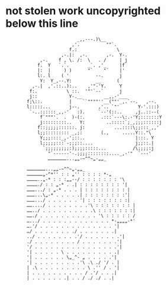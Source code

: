 not stolen work uncopyrighted below this line
==================
                               _,,---.)\__
                             ,'.          ""`.
                            f.:               \
                         ,-.|:  ,-.       ,-.  Y-.
                 ,-.    f , \. /:  \   . /     | j
                f.  Y   `.`.       _`. ,'_     |f
                |:  |     ) )      "`    "`    |'
                l:. l    ( '          --.      j
                 Y:  Y_,--.Y:         __      (
              ,-.|  ,'.::..):..    ,'"-'Y.     Y
             f:.           \ ::.  '"'`--`      j
             j::            Y-.__        __,,-'___
            f;\::.          |    ``""""''__(""'_,.`--.   ,--.
            l:::::...       j--.       ,'.. `"'       Y-'.:::)
             `-..::::::_,,-'   :).     `--'(::..     ,j..::--(
                 f`"""'.  .  )-(:.      .:::`---\:.-'Y;:::::::Y
                 j:::::::::..   Y:        ..:::::`;_,;;;::::::j
                f::;;;;;::::::. j:           ...::::\;;:::_,,'
                l;;::::::::: _,;:       (.,     .....Y::."\
                 Y;;;::::_,-';::..                   |:::. Y
                 l;;;;;:::`-;;;::....                j;;::.|
                  `;;;;;;;;;:);;;;:::::...          /\;;;;:j
                    "`------'-.;;;;::::::::...._,-'"  `---'
                    …………………...„„-~^^~„-„„_
                    
            …………………...„„-~^^~„-„„_
            ………………„-^*'' : : „'' : : : : *-„
            …………..„-* : : :„„--/ : : : : : : : '\
            …………./ : : „-* . .| : : : : : : : : '|
            ……….../ : „-* . . . | : : : : : : : : |
            ………...\„-* . . . . .| : : : : : : : :'|
            ……….../ . . . . . . '| : : : : : : : :|
            ……..../ . . . . . . . .'\ : : : : : : : |
            ……../ . . . . . . . . . .\ : : : : : : :|
            ……./ . . . . . . . . . . . '\ : : : : : /
            ….../ . . . . . . . . . . . . . *-„„„„-*'
            ….'/ . . . . . . . . . . . . . . '|
            …/ . . . . . . . ./ . . . . . . .|
            ../ . . . . . . . .'/ . . . . . . .'|
            ./ . . . . . . . . / . . . . . . .'|
            '/ . . . . . . . . . . . . . . . .'|
            '| . . . . . \ . . . . . . . . . .|
            '| . . . . . . \„_^- „ . . . . .'|
            '| . . . . . . . . .'\ .\ ./ '/ . |
            | .\ . . . . . . . . . \ .'' / . '|
            | . . . . . . . . . . / .'/ . . .|
            | . . . . . . .| . . / ./ ./ . .| 
